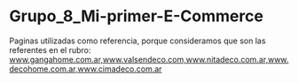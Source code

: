 # Grupo_8_Mi-primer-E-Commerce
Paginas utilizadas como referencia, porque consideramos que son las referentes en el rubro:
    www.gangahome.com.ar,www.valsendeco.com,www.nitadeco.com.ar,www.decohome.com.ar,www.cimadeco.com.ar

